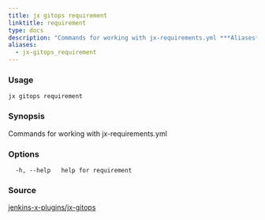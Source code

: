 ```yaml
---
title: jx gitops requirement
linktitle: requirement
type: docs
description: "Commands for working with jx-requirements.yml ***Aliases**: req,requirements*"
aliases:
  - jx-gitops_requirement
---
```


### Usage

```
jx gitops requirement
```

### Synopsis

Commands for working with jx-requirements.yml

### Options

```
  -h, --help   help for requirement
```

### Source

[jenkins-x-plugins/jx-gitops](https://github.com/jenkins-x-plugins/jx-gitops)
